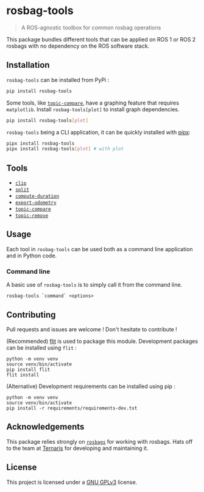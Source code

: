# rosbag-tools

> A ROS-agnostic toolbox for common rosbag operations

This package bundles different tools that can be applied on ROS 1 or ROS 2 rosbags with no dependency on the ROS software stack.

## Installation

`rosbag-tools` can be installed from PyPi :

```sh
pip install rosbag-tools
```

Some tools, like [`topic-compare`](src/rosbag_tools/topic_compare), have a graphing feature that requires `matplotlib`. Install `rosbag-tools[plot]` to install graph dependencies.

```sh
pip install rosbag-tools[plot]
```

`rosbag-tools` being a CLI application, it can be quickly installed with [pipx](https://github.com/pypa/pipx):

```sh
pipx install rosbag-tools
pipx install rosbag-tools[plot] # with plot
```

## Tools

* [`clip`](src/rosbag_tools/clip)
* [`split`](src/rosbag_tools/split)
* [`compute-duration`](src/rosbag_tools/compute_duration)
* [`export-odometry`](src/rosbag_tools/export_odometry)
* [`topic-compare`](src/rosbag_tools/topic_compare)
* [`topic-remove`](src/rosbag_tools/topic_remove)

## Usage

Each tool in `rosbag-tools` can be used both as a command line application and in Python code.

### Command line

A basic use of `rosbag-tools` is to simply call it from the command line.

```console
rosbag-tools `command` <options>
```

## Contributing

Pull requests and issues are welcome ! Don't hesitate to contribute !

(Recommended) [flit](https://flit.pypa.io) is used to package this module. Development packages can be installed using `flit` :

```console
python -m venv venv
source venv/bin/activate
pip install flit
flit install
```

(Alternative) Development requirements can be installed using pip :

```console
python -m venv venv
source venv/bin/activate
pip install -r requirements/requirements-dev.txt
```

## Acknowledgements

This package relies strongly on [`rosbags`](https://ternaris.gitlab.io/rosbags) for working with rosbags. Hats off to the team at [Ternaris](https://ternaris.com) for developing and maintaining it.

## License

This project is licensed under a [GNU GPLv3](LICENSE) license.
